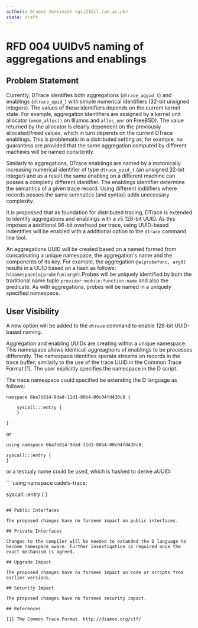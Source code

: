 ```yaml
---
authors: Graeme Jenkinson <gcj21@cl.cam.ac.uk>
state: draft
---
```


<!-- 
	This document is subject to the terms of BSD 2 Clause License.
    See LICENSE in this repository for more information.

    Copyright 2017 Graeme Jenkinson
-->

# RFD 004 UUIDv5 naming of aggregations and enablings

## Problem Statement

Currently, DTrace identifies both aggregations (`dtrace_aggid_t`) and enablings
(`dtrace_epid_`) with simple numerical identifiers (32-bit unsigned integers).
The values of these identifiers depends on the current kernel state.  For
example, aggregation identifiers are assigned by a kernel unit allocator
(`vmem_alloc()` on Illumos and `alloc_unr` on FreeBSD). The value returned by
the allocator is clearly dependent on the previously allocated/freed values,
which in turn depends on the current DTrace enablings. This is problematic in
a distributed setting as, for example, no guarantess are provided that the same
aggregation computed by different machines will be named consitently.

Similarly to aggregations, DTrace enablings are named by a motonically
increasing numerical identifier of type `dtrace_epid_t` (an unsigned 32-bit
integer) and as a result the same enabling on a different machine can posses a
completly different identifier. The enablings identifier determine the
semantics of a given trace record. Using different inditifiers where records
posses the same semnatics (and syntax) adds unecessary complexity.

It is propossed that as foundation for distributed tracing, DTrace is extended
to identify aggregations and enablings with a v5 128-bit UUID. As this imposes
a additional 96-bit overhead per trace, using UUID-based indentifies will
be enabled with a additional option to the `dtrace` command line tool.

An aggregations UUID will be created based on a named formed from concatinating a unique namespace, the aggregation's name and the components of its key.
For example, the aggregation `@a[probefunc, arg0]` results in a UUID based on
a hash as follows: `h(namespace|a|probefun|arg0)`.Probes will be uniquely identified by both the traditional name tuple
`provider:module:function:name` and also the predicate. As with
aggregations, probes will be named in a uniquely specified namespace.
   
## User Visibility

A new option will be added to the `dtrace` command to enable 128-bit UUID-based
naming. 

Aggregation and enabling UUIDs are creating within a unique namespace. This
namespace allows identicall aggreagtions of enablings to be processes
differently. The namespace identifies sperate streams on records in the trace buffer;
similarly to the use of the trace UUID in the Common Trace Format [1]. The
user explicitly specifies the namespace in the D script.

The trace namespace could specified be extending the D language as follows:

```
namspace 6ba7b814-9dad-11d1-80b4-00c04fd430c8 {

	syscall:::entry {
	}

}
```

or 

```
using namspace 6ba7b814-9dad-11d1-80b4-00c04fd430c8;

syscall:::entry {
}
```

or a testualy name could be used, which is hashed to derive aUUID:

``
`using namspace cadets-trace;

syscall:::entry {
}
```

## Public Interfaces

The proposed changes have no forseen impact on public interfaces.

## Private Interfaces

Changes to the compiler will be needed to extanded the D language to become namespace aware. Further investigation is required once the exact mechanism is agreed.

## Upgrade Impact

The proposed changes have no forseen impact on code or scripts from earlier versions.

## Security Impact

The proposed changes have no forseen security impact.

## References

[1] The Common Trace Format. http://diamon.org/ctf/
